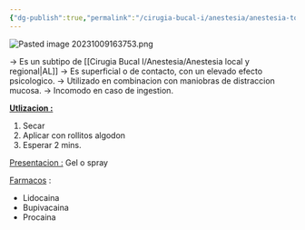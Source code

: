```yaml
---
{"dg-publish":true,"permalink":"/cirugia-bucal-i/anestesia/anestesia-topica/"}
---
```


![Pasted image 20231009163753.png](/img/user/Cirugia%20Bucal%20I/Medias/Pasted%20image%2020231009163753.png)

→ Es un subtipo de [[Cirugia Bucal I/Anestesia/Anestesia local y regional\|AL]]
→ Es superficial o de contacto, con un elevado efecto psicologico.
→ Utilizado en combinacion con maniobras de distraccion mucosa.
→ Incomodo en caso de ingestion.

**<u>Utlizacion : </u>**
1. Secar
2. Aplicar con rollitos algodon
3. Esperar 2 mins.

<u>Presentacion :</u> 
Gel o spray

<u>Farmacos</u> : 
- Lidocaina
- Bupivacaina
- Procaina